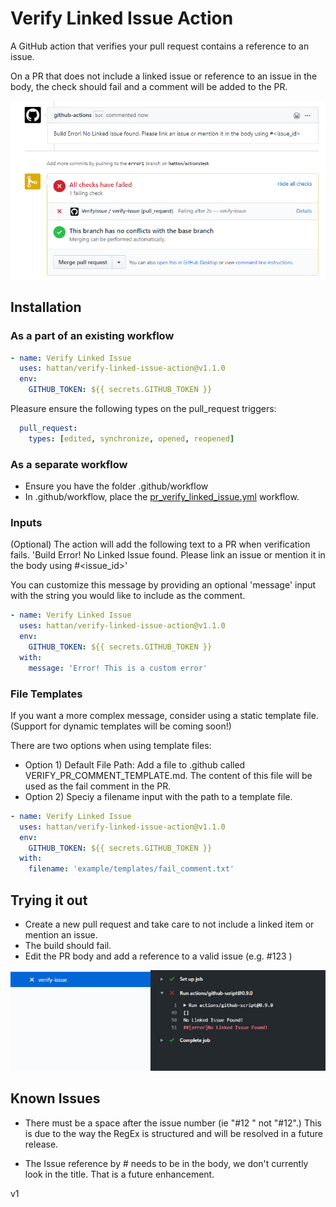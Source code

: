 # Verify Linked Issue Action
A GitHub action that verifies your pull request contains a reference to an issue. 

On a PR that does not include a linked issue or reference to an issue in the body, the check should fail and a comment will be added to the PR.

![Failing checks](images/failed-pr-body.png "Failing checks")

## Installation

### As a part of an existing workflow
``` yaml
- name: Verify Linked Issue
  uses: hattan/verify-linked-issue-action@v1.1.0
  env:
    GITHUB_TOKEN: ${{ secrets.GITHUB_TOKEN }}
```

Pleasure ensure the following types on the pull_request triggers:
```yaml
  pull_request:
    types: [edited, synchronize, opened, reopened]
```

### As a separate workflow
* Ensure you have the folder .github/workflow
* In .github/workflow, place the [pr_verify_linked_issue.yml](example/pr_verify_linked_issue.yml) workflow.

### Inputs
(Optional) The action will add the following text to a PR when verification fails.
'Build Error! No Linked Issue found. Please link an issue or mention it in the body using #<issue_id>'

You can customize this message by providing an optional 'message' input with the string you would like to include as the comment.

```yaml
- name: Verify Linked Issue
  uses: hattan/verify-linked-issue-action@v1.1.0
  env:
    GITHUB_TOKEN: ${{ secrets.GITHUB_TOKEN }}
  with:
    message: 'Error! This is a custom error'
 ```

### File Templates
If you want a more complex message, consider using a static template file. (Support for dynamic templates will be coming soon!)

There are two options when using template files:

* Option 1) Default File Path: Add a file to .github called VERIFY_PR_COMMENT_TEMPLATE.md. The content of this file will be used as the fail comment in the PR.
* Option 2) Speciy a filename input with the path to a template file. 
```yaml
- name: Verify Linked Issue
  uses: hattan/verify-linked-issue-action@v1.1.0 
  env:
    GITHUB_TOKEN: ${{ secrets.GITHUB_TOKEN }}
  with:
    filename: 'example/templates/fail_comment.txt'
```

## Trying it out

* Create a new pull request and take care to not include a linked item or mention an issue.
* The build should fail.
* Edit the PR body and add a reference to a valid issue (e.g. #123 )

![Failed Build log](images/failed1.png "Failed Build log")
## Known Issues
* There must be a space after the issue number (ie "#12 " not "#12".) This is due to the way the RegEx is structured and will be resolved in a future release.

* The Issue reference by # needs to be in the body, we don't currently look in the title. That is a future enhancement.

v1


